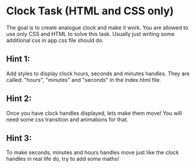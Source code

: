 # Clock Task (HTML and CSS only)

The goal is to create analogue clock and make it work.
You are allowed to use only CSS and HTML to solve this task.
Usually just writing some additional css in app.css file should do.

## Hint 1:
Add styles to display clock hours, seconds and minutes handles.
They are called: "hours", "minutes" and "seconds" in the index.html file.

## Hint 2:
Once you have clock handles displayed, lets make them move!
You will need some css transition and animations for that.

## Hint 3:
To make seconds, minutes and hours handles move just like the clock handles in real life do,
try to add some maths!
